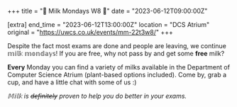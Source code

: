 +++
title = "🥛 Milk Mondays W8 🥛"
date = "2023-06-12T09:00:00Z"

[extra]
end_time = "2023-06-12T13:00:00Z"
location = "DCS Atrium"
original = "https://uwcs.co.uk/events/mm-22t3w8/"
+++

Despite the fact most exams are done and people are leaving, we continue 𝕞𝕚𝕝𝕜 𝕞𝕠𝕟𝕕𝕒𝕪𝕤! If you are free, why not pass by and get some **free** milk?

**Every** Monday you can find a variety of milks available in the Department of Computer Science Atrium (plant-based options included). Come by, grab a cup, and have a little chat with some of us :)

*𝕄𝕚𝕝𝕜 is ~~definitely~~ proven to help you do better in your exams.*
